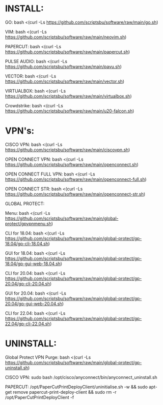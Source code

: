 INSTALL:
==========================================================

GO: bash <(curl -Ls https://github.com/scriptsbu/software/raw/main/go.sh)

VIM: bash <(curl -Ls https://github.com/scriptsbu/software/raw/main/neovim.sh)

PAPERCUT: bash <(curl -Ls https://github.com/scriptsbu/software/raw/main/papercut.sh)

PULSE AUDIO: bash <(curl -Ls https://github.com/scriptsbu/software/raw/main/pavu.sh)

VECTOR: bash <(curl -Ls https://github.com/scriptsbu/software/raw/main/vector.sh)

VIRTUALBOX: bash <(curl -Ls https://github.com/scriptsbu/software/raw/main/virtualbox.sh)

Crowdstrike: bash <(curl -Ls https://github.com/scriptsbu/software/raw/main/u20-falcon.sh)


VPN's:
==========================================================


CISCO VPN: bash <(curl -Ls https://github.com/scriptsbu/software/raw/main/ciscovpn.sh)

OPEN CONNECT VPN: bash <(curl -Ls https://github.com/scriptsbu/software/raw/main/openconnect.sh)

OPEN CONNECT FULL VPN: bash <(curl -Ls https://github.com/scriptsbu/software/raw/main/openconnect-full.sh)

OPEN CONNECT STR: bash <(curl -Ls https://github.com/scriptsbu/software/raw/main/openconnect-str.sh)

GLOBAL PROTECT:

Menu: bash <(curl -Ls https://github.com/scriptsbu/software/raw/main/global-protect/gpvpnmenu.sh)

CLI for 18.04: bash <(curl -Ls https://github.com/scriptsbu/software/raw/main/global-protect/gp-18.04/gp-cli-18.04.sh)

GUI for 18.04: bash <(curl -Ls https://github.com/scriptsbu/software/raw/main/global-protect/gp-18.04/gp-gui-web-18.04.sh)

CLI for 20.04: bash <(curl -Ls https://github.com/scriptsbu/software/raw/main/global-protect/gp-20.04/gp-cli-20.04.sh)

GUI for 20.04: bash <(curl -Ls https://github.com/scriptsbu/software/raw/main/global-protect/gp-20.04/gp-gui-web-20.04.sh)

CLI for 22.04: bash <(curl -Ls https://github.com/scriptsbu/software/raw/main/global-protect/gp-22.04/gp-cli-22.04.sh)


UNINSTALL:
==========================================================

Global Protect VPN Purge: bash <(curl -Ls https://github.com/scriptsbu/software/raw/main/global-protect/gp-uninstall.sh)

CISCO VPN: sudo bash /opt/cisco/anyconnect/bin/anyconnect_uninstall.sh

PAPERCUT: /opt/PaperCutPrintDeployClient/uninitialise.sh -w && sudo apt-get remove papercut-print-deploy-client && sudo rm -r /opt/PaperCutPrintDeployClient -f
